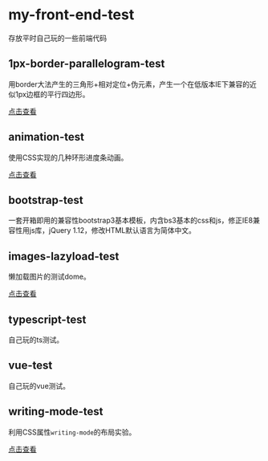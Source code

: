 # my-front-end-test

存放平时自己玩的一些前端代码

## 1px-border-parallelogram-test
用border大法产生的三角形+相对定位+伪元素，产生一个在低版本IE下兼容的近似1px边框的平行四边形。

[点击查看](https://darknesschaser.github.io/my-front-end-test/1px-border-parallelogram-test/ie8-1px-border-parallelogram.html)


## animation-test
使用CSS实现的几种环形进度条动画。

[点击查看](https://darknesschaser.github.io/my-front-end-test/animation-test/)

## bootstrap-test
一套开箱即用的兼容性bootstrap3基本模板，内含bs3基本的css和js，修正IE8兼容性用js库，jQuery 1.12，修改HTML默认语言为简体中文。

## images-lazyload-test
懒加载图片的测试dome。

[点击查看](https://darknesschaser.github.io/my-front-end-test/images-lazyload-test/lazyload-test.html)

## typescript-test
自己玩的ts测试。

## vue-test
自己玩的vue测试。

## writing-mode-test
利用CSS属性`writing-mode`的布局实验。

[点击查看](https://darknesschaser.github.io/my-front-end-test/writing-mode-test/)

